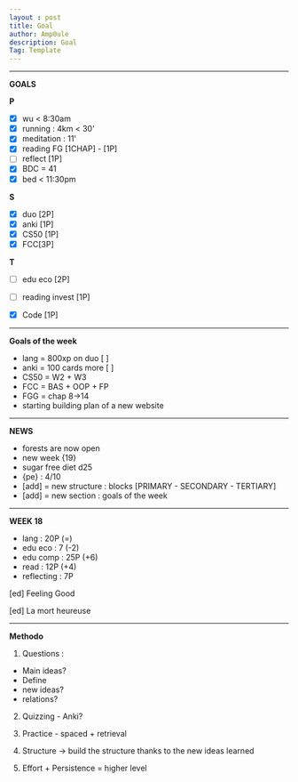 ```yaml
---
layout : post
title: Goal
author: Amp0ule
description: Goal
Tag: Template
---
```


****
**GOALS**

**P**

- [x] wu < 8:30am
- [x] running : 4km < 30' 
- [x] meditation : 11'
- [x] reading FG [1CHAP] - [1P]
- [ ] reflect [1P]
- [x] BDC = 41
- [x] bed < 11:30pm

**S**

- [x] duo [2P]
- [x] anki [1P]
- [x] CS50 [1P]  
- [x] FCC[3P]

**T**

- [ ] edu eco [2P]
- [ ] reading invest [1P]
- [x] Code [1P]


***
**Goals of the week**

- lang = 800xp on duo [ ]
- anki = 100 cards more [ ]
- CS50 = W2 + W3
- FCC = BAS + OOP + FP
- FGG = chap 8->14
- starting building plan of a new website


*****
**NEWS**

- forests are now open
- new week {19}
- sugar free diet d25
- {pe} : 4/10
- [add] = new structure : blocks [PRIMARY - SECONDARY - TERTIARY]
- [add] = new section : goals of the week


 *****
**WEEK 18**

 - lang : 20P (=)
 - edu eco : 7 (-2)
 - edu comp : 25P (+6)
 - read : 12P (+4)
 - reflecting : 7P 
 
[ed] Feeling Good

[ed] La mort heureuse

*****
**Methodo**

1. Questions : 
- Main ideas?
- Define
- new ideas?
- relations?

2. Quizzing - Anki?

3. Practice - spaced + retrieval

4. Structure -> build the structure thanks to the new ideas learned

5. Effort + Persistence = higher level 
